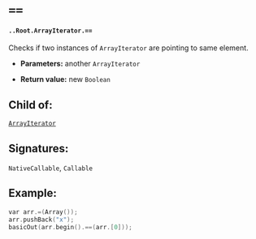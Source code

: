 # `==`

#### `..Root.ArrayIterator.==`

Checks if two instances of `ArrayIterator` are pointing to same element.

* **Parameters:** another `ArrayIterator` 

* **Return value:** new `Boolean`

## Child of:

[`ArrayIterator`](docs..Root.ArrayIterator.md)

## Signatures:

`NativeCallable`, `Callable`

## Example:

```c
var arr.=(Array());
arr.pushBack("x");
basicOut(arr.begin().==(arr.[0]));
```



